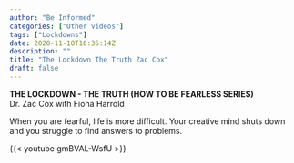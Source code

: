 ```yaml
---
author: "Be Informed"
categories: ["Other videos"]
tags: ["Lockdowns"]
date: 2020-11-10T16:35:14Z
description: ""
title: "The Lockdown The Truth Zac Cox"
draft: false
---
```


**THE LOCKDOWN - THE TRUTH (HOW TO BE FEARLESS SERIES)**   
Dr. Zac Cox with  Fiona Harrold

When you are fearful, life is more difficult. Your creative mind shuts down and you struggle to find answers to problems. 

{{< youtube gmBVAL-WsfU >}}
